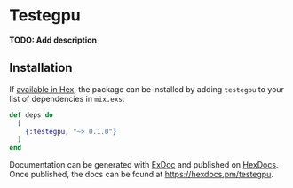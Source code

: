 # Testegpu

**TODO: Add description**

## Installation

If [available in Hex](https://hex.pm/docs/publish), the package can be installed
by adding `testegpu` to your list of dependencies in `mix.exs`:

```elixir
def deps do
  [
    {:testegpu, "~> 0.1.0"}
  ]
end
```

Documentation can be generated with [ExDoc](https://github.com/elixir-lang/ex_doc)
and published on [HexDocs](https://hexdocs.pm). Once published, the docs can
be found at <https://hexdocs.pm/testegpu>.

